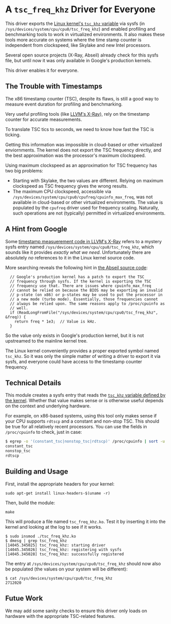 # A `tsc_freq_khz` Driver for Everyone

This driver exports the [Linux kernel's `tsc_khz` variable](https://github.com/torvalds/linux/blob/4ae004a9bca8bef118c2b4e76ee31c7df4514f18/arch/x86/kernel/tsc.c#L35-L36) via sysfs (in `/sys/devices/system/cpu/cpu0/tsc_freq_khz`) and enabled profiling and benchmarking tools to work in virtualized environments. It also makes these tools more accurate on systems where the time stamp counter is independent from clockspeed, like Skylake and new Intel processors.

Several open source projects (X-Ray, Abseil) already check for this sysfs file, but until now it was only available in Google's production kernels.

This driver enables it for everyone.

## The Trouble with Timestamps

The x86 timestamp counter (TSC), despite its flaws, is still a good way to measure event duration for profiling and benchmarking.

Very useful profiling tools (like [LLVM's X-Ray](https://llvm.org/docs/XRay.html)), rely on the timestamp counter for accurate measurements.

To translate TSC tics to seconds, we need to know how fast the TSC is ticking.

Getting this information was impossible in cloud-based or other virtualized enviornments. The kernel does not export the TSC frequency directly, and the best approximation was the processor's maximum clockspeed. 

Using maximum clockspeed as an approximation for TSC frequency has two big problems:

* Starting with Skylake, the two values are different. Relying on maximum clockspeed as TSC frequency gives the wrong results.
* The maximum CPU clockspeed, accessible via `/sys/devices/system/cpu/cpu0/cpufreq/cpuinfo_max_freq`, was not available in cloud-based or other virtualized environments. The value is populated by the `cpufreq` driver used for frequency scaling. Naturally, such operations are not (typically) permitted in virtualized environments.

## A Hint from Google

Some [timestamp measuerement code in LLVM's X-Ray](https://github.com/llvm-mirror/compiler-rt/blob/02495e511b3020bf41f7d53d8fcfd184d985c83a/lib/xray/xray_x86_64.cc#L77) refers to a mystery sysfs entry named `/sys/devices/system/cpu/cpu0/tsc_freq_khz`, which sounds like it provides *exactly what we need*. Unfortunately there are absolutely *no* references to it in the Linux kernel source code.

More searching reveals the following hint in [the Abseil source code](https://github.com/abseil/abseil-cpp/blob/master/absl/base/internal/sysinfo.cc#L219-L229): 

```
  // Google's production kernel has a patch to export the TSC
  // frequency through sysfs. If the kernel is exporting the TSC
  // frequency use that. There are issues where cpuinfo_max_freq
  // cannot be relied on because the BIOS may be exporting an invalid
  // p-state (on x86) or p-states may be used to put the processor in
  // a new mode (turbo mode). Essentially, those frequencies cannot
  // always be relied upon. The same reasons apply to /proc/cpuinfo as
  // well.
  if (ReadLongFromFile("/sys/devices/system/cpu/cpu0/tsc_freq_khz", &freq)) {
    return freq * 1e3;  // Value is kHz.
  }
```

So the value only exists in Google's production kernel, but it is not upstreamed to the mainline kernel tree.

The Linux kernel conveniently provides a proper exported symbol named `tsc_khz`. So it was only the simple matter of writing a driver to export it via sysfs, and everyone could have access to the timestamp counter frequency.

## Technical Details

This module creates a sysfs entry that reads the [`tsc_khz` variable defined by the kernel](https://github.com/torvalds/linux/blob/4ae004a9bca8bef118c2b4e76ee31c7df4514f18/arch/x86/kernel/tsc.c#L35-L36). Whether that value makes sense or is otherwise useful depends on the context and underlying hardware.

For example, on x86-based systems, using this tool only makes sense if your CPU supports `rdtscp` and a constant and non-stop TSC. This should be true for all relatively recent processors. You can use the fields in `/proc/cpuinfo` to check, just in case:
```sh
$ egrep -o '(constant_tsc|nonstop_tsc|rdtscp)' /proc/cpuinfo | sort -u
constant_tsc
nonstop_tsc
rdtscp
```

## Building and Usage

First, install the appropriate headers for your kernel:

```
sudo apt-get install linux-headers-$(uname -r)
```

Then, build the module:

```
make
```

This will produce a file named `tsc_freq_khz.ko`. Test it by inserting it into the kernel and looking at the log to see if it works.

```
$ sudo insmod ./tsc_freq_khz.ko
$ dmesg | grep tsc_freq_khz
[14045.345025] tsc_freq_khz: starting driver
[14045.345026] tsc_freq_khz: registering with sysfs
[14045.345028] tsc_freq_khz: successfully registered
```

The entry at `/sys/devices/system/cpu/cpu0/tsc_freq_khz` should now also be populated (the values on your system will be different):

```
$ cat /sys/devices/system/cpu/cpu0/tsc_freq_khz
2712020
```

## Futue Work

We may add some sanity checks to ensure this driver only loads on hardware with the appropriate TSC-related features.

